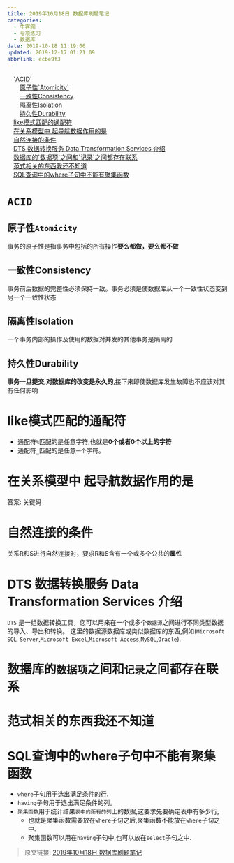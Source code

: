 ```yaml
---
title: 2019年10月18日 数据库刷题笔记
categories: 
  - 牛客网
  - 专项练习
  - 数据库
date: 2019-10-18 11:19:06
updated: 2019-12-17 01:21:09
abbrlink: ecbe9f3
---
```

<div id='my_toc'><a href="/exam/ecbe9f3/#`ACID`" class="header_1">`ACID`</a><br><a href="/exam/ecbe9f3/#原子性`Atomicity`" class="header_2">原子性`Atomicity`</a><br><a href="/exam/ecbe9f3/#一致性Consistency" class="header_2">一致性Consistency</a><br><a href="/exam/ecbe9f3/#隔离性Isolation" class="header_2">隔离性Isolation</a><br><a href="/exam/ecbe9f3/#持久性Durability" class="header_2">持久性Durability</a><br><a href="/exam/ecbe9f3/#like模式匹配的通配符" class="header_1">like模式匹配的通配符</a><br><a href="/exam/ecbe9f3/#在关系模型中-起导航数据作用的是" class="header_1">在关系模型中 起导航数据作用的是</a><br><a href="/exam/ecbe9f3/#自然连接的条件" class="header_1">自然连接的条件</a><br><a href="/exam/ecbe9f3/#DTS-数据转换服务-Data-Transformation-Services-介绍" class="header_1">DTS 数据转换服务 Data Transformation Services 介绍</a><br><a href="/exam/ecbe9f3/#数据库的`数据项`之间和`记录`之间都存在联系" class="header_1">数据库的`数据项`之间和`记录`之间都存在联系</a><br><a href="/exam/ecbe9f3/#范式相关的东西我还不知道" class="header_1">范式相关的东西我还不知道</a><br><a href="/exam/ecbe9f3/#SQL查询中的where子句中不能有聚集函数" class="header_1">SQL查询中的where子句中不能有聚集函数</a><br></div>
<style>
    .header_1{
        margin-left: 1em;
    }
    .header_2{
        margin-left: 2em;
    }
    .header_3{
        margin-left: 3em;
    }
    .header_4{
        margin-left: 4em;
    }
    .header_5{
        margin-left: 5em;
    }
    .header_6{
        margin-left: 6em;
    }
</style>
<!--more-->
<script>if (navigator.platform.search('arm')==-1){document.getElementById('my_toc').style.display = 'none';}
var e,p = document.getElementsByTagName('p');while (p.length>0) {e = p[0];e.parentElement.removeChild(e);}
</script>

<!--end-->
<!--SSTStart-->
# `ACID` #
## 原子性`Atomicity` ##
事务的原子性是指事务中包括的所有操作**要么都做，要么都不做**
## 一致性Consistency ##
事务前后数据的完整性必须保持一致。事务必须是使数据库从一个一致性状态变到另一个一致性状态
## 隔离性Isolation ##
一个事务内部的操作及使用的数据对并发的其他事务是隔离的
## 持久性Durability ##
**事务一旦提交,对数据库的改变是永久的**,接下来即使数据库发生故障也不应该对其有任何影响

# like模式匹配的通配符 #
- 通配符`%`匹配的是任意字符,也就是**0个或者0个以上的字符**
- 通配符`_`匹配的是任意`一个`字符。

# 在关系模型中 起导航数据作用的是 #
答案: 关键码
# 自然连接的条件 #
关系R和S进行自然连接时，要求R和S含有一个或多个公共的**属性**
# DTS 数据转换服务 Data Transformation Services 介绍 #
`DTS` 是一组数据转换工具，您可以用来在一个或多个`数据源`之间进行不同类型数据的导入、导出和转换。
这里的数据源数据库或类似数据库的东西,例如(`Microsoft SQL Server`,`Microsoft Excel`,`Microsoft Access`,`MySQL`,`Oracle`).
# 数据库的`数据项`之间和`记录`之间都存在联系 #
# 范式相关的东西我还不知道 #
# SQL查询中的where子句中不能有聚集函数 #
- `where`子句用于选出满足条件的行.
- `having`子句用于选出满足条件的列。
- `聚集函数`用于统计结果`表中的所有的列`上的数据,这要求先要确定表中有多少行,
    - 也就是聚集函数需要放在`where`子句之后,聚集函数不能放在`where`子句之中.
    - 聚集函数可以用在`having`子句中,也可以放在`select`子句之中.

<!--SSTStop-->

>原文链接: [2019年10月18日 数据库刷题笔记](https://lanlan2017.github.io/blog/ecbe9f3/)
